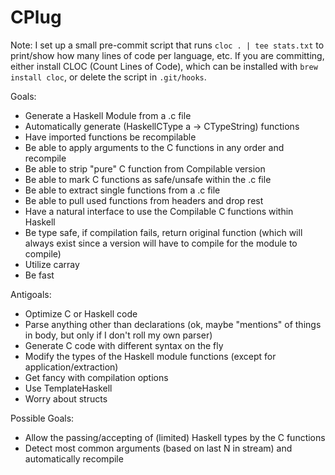 # CPlug

Note: I set up a small pre-commit script that runs `cloc . | tee stats.txt` to print/show how many lines of code per language, etc. If you are committing, either install CLOC (Count Lines of Code), which can be installed with `brew install cloc`, or delete the script in `.git/hooks`.


Goals:
- Generate a Haskell Module from a .c file
- Automatically generate (HaskellCType a -> CTypeString) functions
- Have imported functions be recompilable
- Be able to apply arguments to the C functions in any order and recompile
- Be able to strip "pure" C function from Compilable version
- Be able to mark C functions as safe/unsafe within the .c file
- Be able to extract single functions from a .c file
- Be able to pull used functions from headers and drop rest
- Have a natural interface to use the Compilable C functions within Haskell
- Be type safe, if compilation fails, return original function (which will always exist since a version will have to compile for the module to compile)
- Utilize carray
- Be fast

Antigoals:
- Optimize C or Haskell code
- Parse anything other than declarations (ok, maybe "mentions" of things in body, but only if I don't roll my own parser)
- Generate C code with different syntax on the fly
- Modify the types of the Haskell module functions (except for application/extraction)
- Get fancy with compilation options
- Use TemplateHaskell
- Worry about structs

Possible Goals:
- Allow the passing/accepting of (limited) Haskell types by the C functions
- Detect most common arguments (based on last N in stream) and automatically recompile

